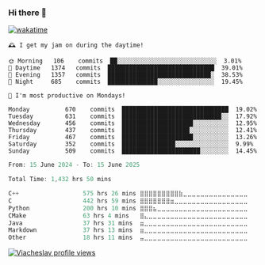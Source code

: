 ### Hi there 👋

[![wakatime](https://wakatime.com/badge/user/018c696b-0bdf-43bb-ab77-72c32d0bf4fe.svg)](https://wakatime.com/@018c696b-0bdf-43bb-ab77-72c32d0bf4fe)

<!-- README-STATS:START -->

```
🕰️ I get my jam on during the daytime!

🌞 Morning  	106    commits	██░░░░░░░░░░░░░░░░░░░░░░░░░░░░	3.01%
🌆 Daytime  	1374   commits	██████████████████████████████	39.01%
🌃 Evening  	1357   commits	█████████████████████████████░	38.53%
🌙 Night    	685    commits	██████████████░░░░░░░░░░░░░░░░	19.45%
```

```
📅 I'm most productive on Mondays!

Monday      	670    commits	██████████████████████████████	19.02%
Tuesday     	631    commits	████████████████████████████░░	17.92%
Wednesday   	456    commits	████████████████████░░░░░░░░░░	12.95%
Thursday    	437    commits	███████████████████░░░░░░░░░░░	12.41%
Friday      	467    commits	████████████████████░░░░░░░░░░	13.26%
Saturday    	352    commits	███████████████░░░░░░░░░░░░░░░	9.99%
Sunday      	509    commits	██████████████████████░░░░░░░░	14.45%
```

<!-- README-STATS:END -->

<!--START_SECTION:waka-->

```C
From: 15 June 2024 - To: 15 June 2025

Total Time: 1,432 hrs 50 mins

C++                  575 hrs 26 mins ⣿⣿⣿⣿⣿⣿⣿⣿⣿⣷⣀⣀⣀⣀⣀⣀⣀⣀⣀⣀⣀⣀⣀⣀⣀   39.66 %
C                    442 hrs 59 mins ⣿⣿⣿⣿⣿⣿⣿⣶⣀⣀⣀⣀⣀⣀⣀⣀⣀⣀⣀⣀⣀⣀⣀⣀⣀   30.53 %
Python               200 hrs 10 mins ⣿⣿⣿⣦⣀⣀⣀⣀⣀⣀⣀⣀⣀⣀⣀⣀⣀⣀⣀⣀⣀⣀⣀⣀⣀   13.80 %
CMake                63 hrs 4 mins   ⣿⣄⣀⣀⣀⣀⣀⣀⣀⣀⣀⣀⣀⣀⣀⣀⣀⣀⣀⣀⣀⣀⣀⣀⣀   04.35 %
Java                 37 hrs 31 mins  ⣶⣀⣀⣀⣀⣀⣀⣀⣀⣀⣀⣀⣀⣀⣀⣀⣀⣀⣀⣀⣀⣀⣀⣀⣀   02.59 %
Markdown             37 hrs 13 mins  ⣶⣀⣀⣀⣀⣀⣀⣀⣀⣀⣀⣀⣀⣀⣀⣀⣀⣀⣀⣀⣀⣀⣀⣀⣀   02.57 %
Other                18 hrs 11 mins  ⣤⣀⣀⣀⣀⣀⣀⣀⣀⣀⣀⣀⣀⣀⣀⣀⣀⣀⣀⣀⣀⣀⣀⣀⣀   01.25 %
```

<!--END_SECTION:waka-->

[![Viacheslav profile views](https://u8views.com/api/v1/github/profiles/25109435/views/day-week-month-total-count.svg)](https://u8views.com/github/Mcublog)
